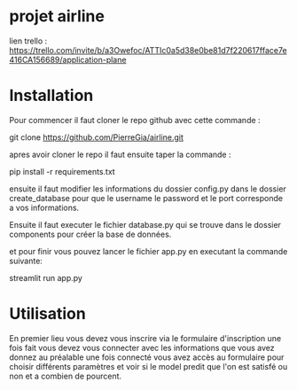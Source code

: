 #  projet airline

lien trello : https://trello.com/invite/b/a3Owefoc/ATTIc0a5d38e0be81d7f220617fface7e416CA156689/application-plane



# Installation

Pour commencer il faut cloner le repo github avec cette commande : 

git clone https://github.com/PierreGia/airline.git

apres avoir cloner le repo il faut ensuite taper la commande :

pip install -r requirements.txt

ensuite il faut modifier les informations du dossier config.py dans le dossier create_database pour que le username le password et le port corresponde a vos informations.

Ensuite il faut executer le fichier database.py qui se trouve dans le dossier components pour créer la base de données.

et pour finir vous pouvez lancer le fichier app.py en executant la commande suivante:

streamlit run app.py

# Utilisation

En premier lieu vous devez vous inscrire via le formulaire d'inscription
une fois fait vous devez vous connecter avec les informations que vous avez donnez au préalable  une fois connecté vous avez accès au formulaire pour choisir différents paramètres et voir si le model predit que l'on est satisfé ou non et a combien de pourcent.

